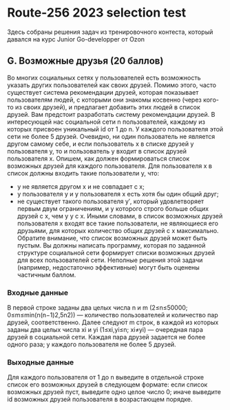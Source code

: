 # Route-256 2023 selection test
Здесь собраны решения задач из тренировочного контеста, который давался на курс Junior Go-developper от Ozon

## G. Возможные друзья (20 баллов)
Во многих социальных сетях у пользователей есть возможность указать других пользователей как своих друзей. Помимо этого, часто существует система рекомендации друзей, которая показывает пользователям людей, с которыми они знакомы косвенно (через кого-то из своих друзей), и предлагает добавить этих людей в список друзей. Вам предстоит разработать систему рекомендации друзей.
В интересующей нас социальной сети n пользователей, каждому из которых присвоен уникальный id от 1 до n. У каждого пользователя этой сети не более 5 друзей. Очевидно, ни один пользователь не является другом самому себе, и если пользователь x в списке друзей у пользователя y, то и пользователь y входит в список друзей пользователя x. Опишем, как должен формироваться список возможных друзей для каждого пользователя. Для пользователя x в список должны входить такие пользователи y, что:
* y не является другом x и не совпадает с x;
* у пользователя y и у пользователя x есть хотя бы один общий друг;
* не существует такого пользователя y′, который удовлетворяет первым двум ограничениям, и у которого строго больше общих друзей с x, чем у y с x.
Иными словами, в список возможных друзей пользователя x входят все такие пользователи, не являющиеся его друзьями, для которых количество общих друзей с x максимально. Обратите внимание, что список возможных друзей может быть пустым.
Вы должны написать программу, которая по заданной структуре социальной сети формирует списки возможных друзей для всех пользователей сети.
Неполные решения этой задачи (например, недостаточно эффективные) могут быть оценены частичным баллом.
### Входные данные
В первой строке заданы два целых числа n и m (2≤n≤50000; 0≤m≤min(n(n−1)2,5n2)) — количество пользователей и количество пар друзей, соответственно. Далее следуют m строк, в каждой из которых заданы два целых числа xi и yi (1≤xi,yi≤n; xi≠yi) — очередная пара друзей в социальной сети. Каждая пара друзей задается не более одного раза; у каждого пользователя не более 5 друзей.
### Выходные данные
Для каждого пользователя от 1 до n выведите в отдельной строке список его возможных друзей в следующем формате: если список возможных друзей пуст, выведите одно целое число 0; иначе выведите id возможных друзей пользователя в возрастающем порядке.
